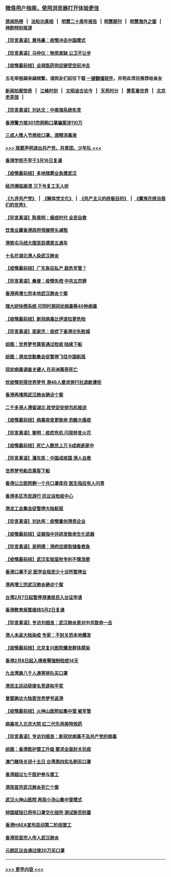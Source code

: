 ### [微信用户指南，使用浏览器打开体验更佳](https://github.com/gfw-breaker/banned-news1/blob/master/indexes/wechat-guide.md?t=0)
#### [禁闻热榜](热点新闻.md?t=0)  &nbsp;&nbsp;|&nbsp;&nbsp; [法轮功真相](https://github.com/gfw-breaker/truth/blob/master/README.md?t=0) &nbsp;&nbsp;|&nbsp;&nbsp; [明慧二十周年报告](https://github.com/gfw-breaker/mh-reports/blob/master/README.md?t=0) &nbsp;&nbsp;|&nbsp;&nbsp;[明慧期刊](https://github.com/gfw-breaker/mh-qikan) &nbsp;&nbsp;|&nbsp;&nbsp; [明慧海外之窗](https://github.com/gfw-breaker/mh-news/blob/master/README.md?t=0) &nbsp;&nbsp;|&nbsp;&nbsp; [神韵特别报道](https://github.com/gfw-breaker/mh-news/blob/master/shenyun.md?t=0)
#### [【珍言真语】黄伟豪：疫情冲击中国模式](../pages/nsc415/n11873482.md?t=02170711) 
#### [【珍言真语】马仲仪：物资紧缺 公卫不让步](../pages/nsc415/n11872315.md?t=02170711) 
#### [【疫情最前线】全球医药供应链受空前冲击](../pages/nsc415/n11869614.md?t=02170711) 
#### 五毛举报越来越频繁，请网友们前往下载 [一键翻墙软件](https://github.com/gfw-breaker/ssr-accounts)，并将此项目推荐给亲友
#### [新闻拍案惊奇](https://github.com/gfw-breaker/banned-news1/blob/master/pages/link4.md) &nbsp;&nbsp;|&nbsp;&nbsp; [江峰时刻](https://github.com/gfw-breaker/banned-news1/blob/master/pages/link4.md) &nbsp;&nbsp;|&nbsp;&nbsp; [文昭谈古论今](https://github.com/gfw-breaker/banned-news1/blob/master/pages/link4.md) &nbsp;&nbsp;|&nbsp;&nbsp; [天亮时分](https://github.com/gfw-breaker/banned-news1/blob/master/pages/link4.md) &nbsp;&nbsp;|&nbsp;&nbsp; [萧茗看世界](https://github.com/gfw-breaker/banned-news1/blob/master/pages/link4.md) &nbsp;&nbsp;|&nbsp;&nbsp; [北京老茶馆](https://github.com/gfw-breaker/banned-news1/blob/master/pages/link4.md) &nbsp;&nbsp;|&nbsp;&nbsp; 
#### [【珍言真语】刘达文：中南海系统失灵](../pages/nsc415/n11869465.md?t=02170711) 
#### [香港警方接301宗网购口罩骗案涉110万](../pages/nsc415/n11867572.md?t=02170711) 
#### [三成人情人节想收口罩、酒精消毒液](../pages/nsc415/n11867523.md?t=02170711) 
#### [>>> 我要声明退出共产党、共青团、少年队 <<<](https://github.com/begood0513/goodnews/blob/master/quit/letter.md) 
#### [香港学校不早于3月16日复课](../pages/nsc415/n11867498.md?t=02170711) 
#### [【疫情最前线】多地殡葬业急援武汉](../pages/nsc415/n11866914.md?t=02170711) 
#### [经济濒临崩溃 习下令复工无人听](../pages/nsc415/n11867269.md?t=02170711) 
#### [《九评共产党》](https://github.com/begood0513/9ping.md/blob/master/README.md) &nbsp;|&nbsp; [《解体党文化》](../../../../jtdwh.md/blob/master/README.md)  &nbsp;|&nbsp; [《共产主义的终极目的》](../../../../gczydzjmd.md/blob/master/README.md) &nbsp;|&nbsp; [《魔鬼在统治我们的世界》](../../../../mgztzwmdsj.md/blob/master/README.md) 
#### [【珍言真语】陈竟明：瘟疫时代 全民自救](../pages/nsc415/n11866765.md?t=02170711) 
#### [饮食业冀香港政府领展带头减租](../pages/nsc415/n11864876.md?t=02170711) 
#### [港铁屯马线大围至启德周五通车](../pages/nsc415/n11864842.md?t=02170711) 
#### [十名在湖北港人染武汉肺炎](../pages/nsc415/n11864807.md?t=02170711) 
#### [【疫情最前线】广东急征私产 趁危军管？](../pages/nsc415/n11864205.md?t=02170711) 
#### [【珍言真语】桑普：疫情失控 中共五宗罪](../pages/nsc415/n11864157.md?t=02170711) 
#### [香港再增七宗本地武汉肺炎个案](../pages/nsc415/n11862405.md?t=02170711) 
#### [理大研快筛系统 可同时测冠状病毒等40种病毒](../pages/nsc415/n11862376.md?t=02170711) 
#### [【疫情最前线】新冠病毒比伊波拉更危险](../pages/nsc415/n11862199.md?t=02170711) 
#### [【珍言真语】梁家杰：疫症下香港沦失败城](../pages/nsc415/n11861588.md?t=02170711) 
#### [组图：世界梦号乘客通过检疫 陆续下船](../pages/nsc415/n11858302.md?t=02170711) 
#### [组图：港龙空勤集会促暂停飞往中国航班](../pages/nsc415/n11858190.md?t=02170711) 
#### [冠状病毒调查关键人 在非洲离奇死亡](../pages/nsc415/n11859798.md?t=02170711) 
#### [忧疫情拒搭世界梦号 港46人要求旅行社退款遭拒](../pages/nsc415/n11859849.md?t=02170711) 
#### [香港再增两武汉肺炎确诊个案](../pages/nsc415/n11859833.md?t=02170711) 
#### [二千多港人滞留湖北 政党促安排包机接送](../pages/nsc415/n11859831.md?t=02170711) 
#### [【疫情最前线】病毒突变更致命 恐酿大瘟疫](../pages/nsc415/n11859604.md?t=02170711) 
#### [【珍言真语】黎明：疫症危机 闪现转变火花](../pages/nsc415/n11859199.md?t=02170711) 
#### [【疫情最前线】死亡人数恐上万 6成病逝家中](../pages/nsc415/n11856687.md?t=02170711) 
#### [【珍言真语】潘东凯：中国成疫国 港人自救](../pages/nsc415/n11856962.md?t=02170711) 
#### [世界梦号船员乘客下船](../pages/nsc415/n11856883.md?t=02170711) 
#### [香港公立医院剩一个月口罩库存 医生指应有人问责](../pages/nsc415/n11856875.md?t=02170711) 
#### [香港多区市民游行 抗议设检疫中心](../pages/nsc415/n11856866.md?t=02170711) 
#### [港龙工会集会促暂停大陆航班](../pages/nsc415/n11856840.md?t=02170711) 
#### [【珍言真语】刘达邦：疫情重创港资企业](../pages/nsc415/n11854274.md?t=02170711) 
#### [【疫情最前线】证据指中共研发致命生化武器](../pages/nsc415/n11853087.md?t=02170711) 
#### [【珍言真语】吴明德：港府应提取储备救急](../pages/nsc415/n11852734.md?t=02170711) 
#### [【疫情最前线】武汉实验室抢专利不慎泄密](../pages/nsc415/n11850310.md?t=02170711) 
#### [香港口罩不足 医学会指至少十诊所暂停业](../pages/nsc415/n11850301.md?t=02170711) 
#### [港再增三宗武汉肺炎确诊个案](../pages/nsc415/n11850328.md?t=02170711) 
#### [台湾2月7日起暂停港澳居民入台证申请](../pages/nsc415/n11850304.md?t=02170711) 
#### [香港教育局暂维持3月2日复课](../pages/nsc415/n11850260.md?t=02170711) 
#### [【珍言真语】专访刘细良：武汉肺炎是对中共致命一击](../pages/nsc415/n11849934.md?t=02170711) 
#### [港人未返大陆染疫 专家：不封关恐本地爆发](../pages/nsc415/n11848021.md?t=02170711) 
#### [【疫情最前线】北京复兴医院爆发群体感染](../pages/nsc415/n11847626.md?t=02170711) 
#### [香港2月8日起入境者需强制检疫14天](../pages/nsc415/n11847658.md?t=02170711) 
#### [九龙湾逾八千人通宵排队买口罩](../pages/nsc415/n11847647.md?t=02170711) 
#### [港民主运动获提名竞逐和平奖](../pages/nsc415/n11847633.md?t=02170711) 
#### [曾载确诊大陆客世界梦号返港](../pages/nsc415/n11847608.md?t=02170711) 
#### [【疫情最前线】火神山医院如集中营 被军管](../pages/nsc415/n11847524.md?t=02170711) 
#### [病毒攻入北京大院 红二代先用美特效药](../pages/nsc415/n11847427.md?t=02170711) 
#### [【珍言真语】专访刘细良：新冠状病毒不及共产党的病毒](../pages/nsc415/n11847164.md?t=02170711) 
#### [组图：香港医护罢工升级 要求全面封关抗疫](../pages/nsc415/n11844107.md?t=02170711) 
#### [澳门赌场关闭十五日 台湾周四实名制买口罩](../pages/nsc415/n11845083.md?t=02170711) 
#### [香港超过七千医护参与罢工](../pages/nsc415/n11845051.md?t=02170711) 
#### [港现首宗武汉肺炎死亡个案](../pages/nsc415/n11844998.md?t=02170711) 
#### [武汉火神山医院 再现小汤山集中营模式](../pages/nsc415/n11844763.md?t=02170711) 
#### [钟国斌指已将布口罩交化验所 测试能否防菌](../pages/nsc415/n11842783.md?t=02170711) 
#### [香港HAEA宣布启动第二阶段罢工](../pages/nsc415/n11842723.md?t=02170711) 
#### [香港现首宗人传人武汉肺炎](../pages/nsc415/n11842766.md?t=02170711) 
#### [元朗区议会通过拨20万买口罩](../pages/nsc415/n11842754.md?t=02170711) 

----
#### [ >>> 更早内容 <<< ](../indexes/nsc415-earlier.md)
